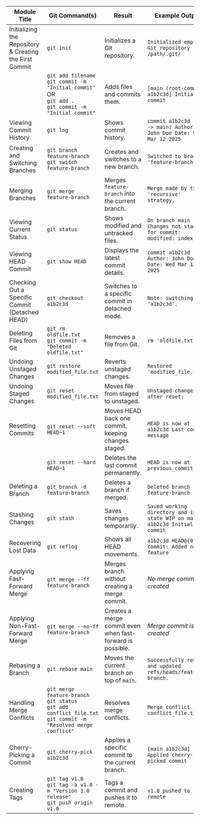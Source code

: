 

| **Module Title**                                     | **Git Command(s)**                         | **Result**                                      | **Example Output**  |
|------------------------------------------------------|--------------------------------------------|------------------------------------------------|---------------------|
| Initializing the Repository & Creating the First Commit | `git init` | Initializes a Git repository. | `Initialized empty Git repository in /path/.git/` |
| |`git add filename` <br> `git commit -m "Initial commit"`<br>OR <br> `git add .` <br> `git commit -m "Initial commit"` | Adds files and commits them. | `[main (root-commit) a1b2c3d] Initial commit` |
| Viewing Commit History | `git log` | Shows commit history. | `commit a1b2c3d (HEAD -> main) Author: John Doe Date: Wed Mar 12 2025` |
| Creating and Switching Branches | `git branch feature-branch` <br> `git switch feature-branch` | Creates and switches to a new branch. | `Switched to branch 'feature-branch'` |
| Merging Branches | `git merge feature-branch` | Merges `feature-branch` into the current branch. | `Merge made by the 'recursive' strategy.` |
| Viewing Current Status | `git status` | Shows modified and untracked files. | `On branch main Changes not staged for commit: modified: index.html` |
| Viewing HEAD Commit | `git show HEAD` | Displays the latest commit details. | `commit a1b2c3d Author: John Doe Date: Wed Mar 12 2025` |
| Checking Out a Specific Commit (Detached HEAD) | `git checkout a1b2c3d` | Switches to a specific commit in detached mode. | `Note: switching to 'a1b2c3d'.` |
| Deleting Files from Git | `git rm oldfile.txt` <br> `git commit -m "Deleted oldfile.txt"` | Removes a file from Git. | `rm 'oldfile.txt'` |
| Undoing Unstaged Changes | `git restore modified_file.txt` | Reverts unstaged changes. | `Restored 'modified_file.txt'` |
| Undoing Staged Changes | `git reset modified_file.txt` | Moves file from staged to unstaged. | `Unstaged changes after reset:` |
| Resetting Commits | `git reset --soft HEAD~1` | Moves HEAD back one commit, keeping changes staged. | `HEAD is now at a1b2c3d Last commit message` |
| | `git reset --hard HEAD~1` | Deletes the last commit permanently. | `HEAD is now at previous_commit_hash` |
| Deleting a Branch | `git branch -d feature-branch` | Deletes a branch if merged. | `Deleted branch feature-branch` |
| Stashing Changes | `git stash` | Saves changes temporarily. | `Saved working directory and index state WIP on main: a1b2c3d Initial commit` |
| Recovering Lost Data | `git reflog` | Shows all HEAD movements. | `a1b2c3d HEAD@{0}: commit: Added new feature` |
| Applying Fast-Forward Merge | `git merge --ff feature-branch` | Merges branch without creating a merge commit. | *No merge commit is created* |
| Applying Non-Fast-Forward Merge | `git merge --no-ff feature-branch` | Creates a merge commit even when fast-forward is possible. | *Merge commit is created* |
| Rebasing a Branch | `git rebase main` | Moves the current branch on top of `main`. | `Successfully rebased and updated refs/heads/feature-branch.` |
| Handling Merge Conflicts | `git merge feature-branch` <br> `git status` <br> `git add conflict_file.txt` <br> `git commit -m "Resolved merge conflict"` | Resolves merge conflicts. | `Merge conflict in conflict_file.txt` |
| Cherry-Picking a Commit | `git cherry-pick a1b2c3d` | Applies a specific commit to the current branch. | `[main a1b2c3d] Applied cherry-picked commit` |
| Creating Tags | `git tag v1.0` <br> `git tag -a v1.0 -m "Version 1.0 release"` <br> `git push origin v1.0` | Tags a commit and pushes it to remote. | `v1.0 pushed to remote` |
